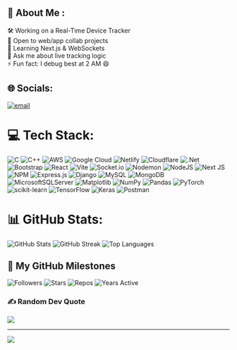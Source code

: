 ## 🧠 About Me :

🛠️ Working on a Real-Time Device Tracker  
🤝 Open to web/app collab projects   
🌱 Learning Next.js & WebSockets  
💬 Ask me about live tracking logic  
⚡ Fun fact: I debug best at 2 AM 😄


## 🌐 Socials:
[![email](https://img.shields.io/badge/Email-D14836?logo=gmail&logoColor=white)](mailto:work.vikrant2003@gmail.com) 

# 💻 Tech Stack:
![C](https://img.shields.io/badge/c-%2300599C.svg?style=for-the-badge&logo=c&logoColor=white) ![C++](https://img.shields.io/badge/c++-%2300599C.svg?style=for-the-badge&logo=c%2B%2B&logoColor=white) ![AWS](https://img.shields.io/badge/AWS-%23FF9900.svg?style=for-the-badge&logo=amazon-aws&logoColor=white) ![Google Cloud](https://img.shields.io/badge/GoogleCloud-%234285F4.svg?style=for-the-badge&logo=google-cloud&logoColor=white) ![Netlify](https://img.shields.io/badge/netlify-%23000000.svg?style=for-the-badge&logo=netlify&logoColor=#00C7B7) ![Cloudflare](https://img.shields.io/badge/Cloudflare-F38020?style=for-the-badge&logo=Cloudflare&logoColor=white) ![.Net](https://img.shields.io/badge/.NET-5C2D91?style=for-the-badge&logo=.net&logoColor=white) ![Bootstrap](https://img.shields.io/badge/bootstrap-%238511FA.svg?style=for-the-badge&logo=bootstrap&logoColor=white) ![React](https://img.shields.io/badge/react-%2320232a.svg?style=for-the-badge&logo=react&logoColor=%2361DAFB) ![Vite](https://img.shields.io/badge/vite-%23646CFF.svg?style=for-the-badge&logo=vite&logoColor=white) ![Socket.io](https://img.shields.io/badge/Socket.io-black?style=for-the-badge&logo=socket.io&badgeColor=010101) ![Nodemon](https://img.shields.io/badge/NODEMON-%23323330.svg?style=for-the-badge&logo=nodemon&logoColor=%BBDEAD) ![NodeJS](https://img.shields.io/badge/node.js-6DA55F?style=for-the-badge&logo=node.js&logoColor=white) ![Next JS](https://img.shields.io/badge/Next-black?style=for-the-badge&logo=next.js&logoColor=white) ![NPM](https://img.shields.io/badge/NPM-%23CB3837.svg?style=for-the-badge&logo=npm&logoColor=white) ![Express.js](https://img.shields.io/badge/express.js-%23404d59.svg?style=for-the-badge&logo=express&logoColor=%2361DAFB) ![Django](https://img.shields.io/badge/django-%23092E20.svg?style=for-the-badge&logo=django&logoColor=white) ![MySQL](https://img.shields.io/badge/mysql-4479A1.svg?style=for-the-badge&logo=mysql&logoColor=white) ![MongoDB](https://img.shields.io/badge/MongoDB-%234ea94b.svg?style=for-the-badge&logo=mongodb&logoColor=white) ![MicrosoftSQLServer](https://img.shields.io/badge/Microsoft%20SQL%20Server-CC2927?style=for-the-badge&logo=microsoft%20sql%20server&logoColor=white) ![Matplotlib](https://img.shields.io/badge/Matplotlib-%23ffffff.svg?style=for-the-badge&logo=Matplotlib&logoColor=black) ![NumPy](https://img.shields.io/badge/numpy-%23013243.svg?style=for-the-badge&logo=numpy&logoColor=white) ![Pandas](https://img.shields.io/badge/pandas-%23150458.svg?style=for-the-badge&logo=pandas&logoColor=white) ![PyTorch](https://img.shields.io/badge/PyTorch-%23EE4C2C.svg?style=for-the-badge&logo=PyTorch&logoColor=white) ![scikit-learn](https://img.shields.io/badge/scikit--learn-%23F7931E.svg?style=for-the-badge&logo=scikit-learn&logoColor=white) ![TensorFlow](https://img.shields.io/badge/TensorFlow-%23FF6F00.svg?style=for-the-badge&logo=TensorFlow&logoColor=white) ![Keras](https://img.shields.io/badge/Keras-%23D00000.svg?style=for-the-badge&logo=Keras&logoColor=white) ![Postman](https://img.shields.io/badge/Postman-FF6C37?style=for-the-badge&logo=postman&logoColor=white)
# 📊 GitHub Stats:

<!-- Main Stats with private and all commits -->
<img src="https://github-readme-stats.vercel.app/api?username=VIKRANT-1903&show_icons=true&theme=radical&include_all_commits=true&count_private=true&hide_border=false" alt="GitHub Stats" />

<!-- Contribution Streak Stats -->
<img src="https://github-readme-streak-stats.herokuapp.com?user=VIKRANT-1903&theme=radical&hide_border=false" alt="GitHub Streak" />

<!-- Most Used Languages -->
<img src="https://github-readme-stats.vercel.app/api/top-langs/?username=VIKRANT-1903&layout=compact&theme=radical&hide_border=false&langs_count=8" alt="Top Languages" />

## 🥇 My GitHub Milestones

![Followers](https://img.shields.io/github/followers/VIKRANT-1903?label=Followers&style=for-the-badge&logo=github)
![Stars](https://img.shields.io/github/stars/VIKRANT-1903?label=Profile%20Stars&style=for-the-badge&logo=github)
![Repos](https://img.shields.io/badge/Public%20Repos-💻%20`XX`-brightgreen?style=for-the-badge&logo=github) <!-- Replace XX with actual number -->
![Years Active](https://img.shields.io/badge/Years%20on%20GitHub-2-blueviolet?style=for-the-badge&logo=github) <!-- Change year -->

### ✍️ Random Dev Quote
![](https://quotes-github-readme.vercel.app/api?type=horizontal&theme=radical)

---
[![](https://visitcount.itsvg.in/api?id=VIKRANT-1903&icon=0&color=0)](https://visitcount.itsvg.in)

<!-- Proudly created with GPRM ( https://gprm.itsvg.in ) -->
